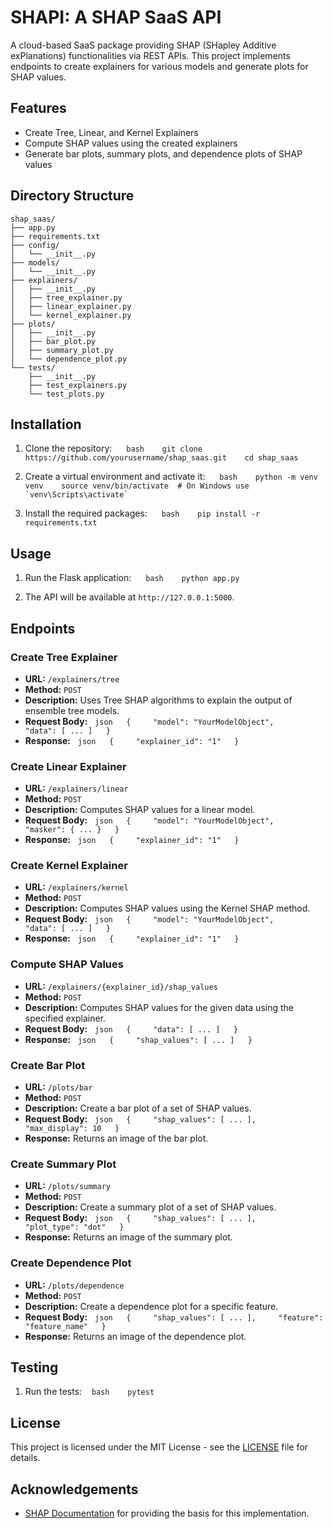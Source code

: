 # SHAPI: A SHAP SaaS API

A cloud-based SaaS package providing SHAP (SHapley Additive exPlanations) functionalities via REST APIs. This project implements endpoints to create explainers for various models and generate plots for SHAP values.

## Features

- Create Tree, Linear, and Kernel Explainers
- Compute SHAP values using the created explainers
- Generate bar plots, summary plots, and dependence plots of SHAP values

## Directory Structure

```
shap_saas/
├── app.py
├── requirements.txt
├── config/
│   └── __init__.py
├── models/
│   └── __init__.py
├── explainers/
│   ├── __init__.py
│   ├── tree_explainer.py
│   ├── linear_explainer.py
│   └── kernel_explainer.py
├── plots/
│   ├── __init__.py
│   ├── bar_plot.py
│   ├── summary_plot.py
│   └── dependence_plot.py
└── tests/
    ├── __init__.py
    ├── test_explainers.py
    └── test_plots.py
```

## Installation

1. Clone the repository:
   ```
   bash
   git clone https://github.com/yourusername/shap_saas.git
   cd shap_saas
   ```

3. Create a virtual environment and activate it:
   ```
   bash
   python -m venv venv
   source venv/bin/activate  # On Windows use `venv\Scripts\activate`
   ```

5. Install the required packages:
   ```
   bash
   pip install -r requirements.txt
   ```

## Usage

1. Run the Flask application:
   ```
   bash
   python app.py
   ```

3. The API will be available at `http://127.0.0.1:5000`.

## Endpoints

### Create Tree Explainer
- **URL:** `/explainers/tree`
- **Method:** `POST`
- **Description:** Uses Tree SHAP algorithms to explain the output of ensemble tree models.
- **Request Body:**
  ```json
  {
    "model": "YourModelObject",
    "data": [ ... ]
  }
  ```
- **Response:**
  ```json
  {
    "explainer_id": "1"
  }
  ```

### Create Linear Explainer
- **URL:** `/explainers/linear`
- **Method:** `POST`
- **Description:** Computes SHAP values for a linear model.
- **Request Body:**
  ```json
  {
    "model": "YourModelObject",
    "masker": { ... }
  }
  ```
- **Response:**
  ```json
  {
    "explainer_id": "1"
  }
  ```

### Create Kernel Explainer
- **URL:** `/explainers/kernel`
- **Method:** `POST`
- **Description:** Computes SHAP values using the Kernel SHAP method.
- **Request Body:**
  ```json
  {
    "model": "YourModelObject",
    "data": [ ... ]
  }
  ```
- **Response:**
  ```json
  {
    "explainer_id": "1"
  }
  ```

### Compute SHAP Values
- **URL:** `/explainers/{explainer_id}/shap_values`
- **Method:** `POST`
- **Description:** Computes SHAP values for the given data using the specified explainer.
- **Request Body:**
  ```json
  {
    "data": [ ... ]
  }
  ```
- **Response:**
  ```json
  {
    "shap_values": [ ... ]
  }
  ```

### Create Bar Plot
- **URL:** `/plots/bar`
- **Method:** `POST`
- **Description:** Create a bar plot of a set of SHAP values.
- **Request Body:**
  ```json
  {
    "shap_values": [ ... ],
    "max_display": 10
  }
  ```
- **Response:** Returns an image of the bar plot.

### Create Summary Plot
- **URL:** `/plots/summary`
- **Method:** `POST`
- **Description:** Create a summary plot of a set of SHAP values.
- **Request Body:**
  ```json
  {
    "shap_values": [ ... ],
    "plot_type": "dot"
  }
  ```
- **Response:** Returns an image of the summary plot.

### Create Dependence Plot
- **URL:** `/plots/dependence`
- **Method:** `POST`
- **Description:** Create a dependence plot for a specific feature.
- **Request Body:**
  ```json
  {
    "shap_values": [ ... ],
    "feature": "feature_name"
  }
  ```
- **Response:** Returns an image of the dependence plot.

## Testing

1. Run the tests:
   ```bash
   pytest
   ```

## License

This project is licensed under the MIT License - see the [LICENSE](LICENSE) file for details.

## Acknowledgements

- [SHAP Documentation](https://shap.readthedocs.io/en/latest/api.html) for providing the basis for this implementation.
```
